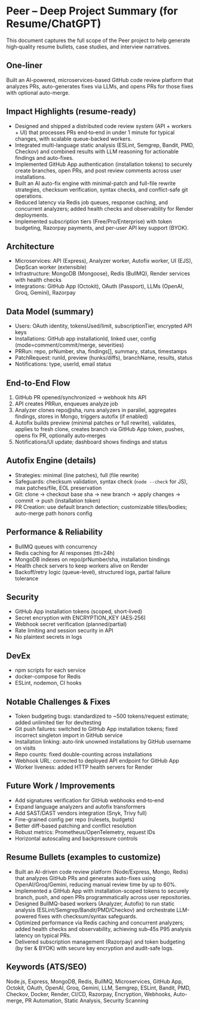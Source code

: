 # Peer – Deep Project Summary (for Resume/ChatGPT)

This document captures the full scope of the Peer project to help generate high‑quality resume bullets, case studies, and interview narratives.

## One‑liner
Built an AI-powered, microservices-based GitHub code review platform that analyzes PRs, auto-generates fixes via LLMs, and opens PRs for those fixes with optional auto-merge.

## Impact Highlights (resume-ready)
- Designed and shipped a distributed code review system (API + workers + UI) that processes PRs end‑to‑end in under 1 minute for typical changes, with scalable queue-backed workers.
- Integrated multi-language static analysis (ESLint, Semgrep, Bandit, PMD, Checkov) and combined results with LLM reasoning for actionable findings and auto-fixes.
- Implemented GitHub App authentication (installation tokens) to securely create branches, open PRs, and post review comments across user installations.
- Built an AI auto-fix engine with minimal-patch and full-file rewrite strategies, checksum verification, syntax checks, and conflict-safe git operations.
- Reduced latency via Redis job queues, response caching, and concurrent analyzers; added health checks and observability for Render deployments.
- Implemented subscription tiers (Free/Pro/Enterprise) with token budgeting, Razorpay payments, and per-user API key support (BYOK).

## Architecture
- Microservices: API (Express), Analyzer worker, Autofix worker, UI (EJS), DepScan worker (extensible)
- Infrastructure: MongoDB (Mongoose), Redis (BullMQ), Render services with health checks
- Integrations: GitHub App (Octokit), OAuth (Passport), LLMs (OpenAI, Groq, Gemini), Razorpay

## Data Model (summary)
- Users: OAuth identity, tokensUsed/limit, subscriptionTier, encrypted API keys
- Installations: GitHub app installationId, linked user, config (mode=comment/commit/merge, severities)
- PRRun: repo, prNumber, sha, findings[], summary, status, timestamps
- PatchRequest: runId, preview (hunks/diffs), branchName, results, status
- Notifications: type, userId, email status

## End‑to‑End Flow
1) GitHub PR opened/synchronized → webhook hits API
2) API creates PRRun, enqueues analyze job
3) Analyzer clones repo@sha, runs analyzers in parallel, aggregates findings, stores in Mongo, triggers autofix (if enabled)
4) Autofix builds preview (minimal patches or full rewrite), validates, applies to fresh clone, creates branch via GitHub App token, pushes, opens fix PR, optionally auto‑merges
5) Notifications/UI update; dashboard shows findings and status

## Autofix Engine (details)
- Strategies: minimal (line patches), full (file rewrite)
- Safeguards: checksum validation, syntax check (`node --check` for JS), max patches/file, EOL preservation
- Git: clone → checkout base sha → new branch → apply changes → commit → push (installation token)
- PR Creation: use default branch detection; customizable titles/bodies; auto-merge path honors config

## Performance & Reliability
- BullMQ queues with concurrency
- Redis caching for AI responses (ttl=24h)
- MongoDB indexes on repo/prNumber/sha, installation bindings
- Health check servers to keep workers alive on Render
- Backoff/retry logic (queue-level), structured logs, partial failure tolerance

## Security
- GitHub App installation tokens (scoped, short‑lived)
- Secret encryption with ENCRYPTION_KEY (AES‑256)
- Webhook secret verification (planned/partial)
- Rate limiting and session security in API
- No plaintext secrets in logs

## DevEx
- npm scripts for each service
- docker-compose for Redis
- ESLint, nodemon, CI hooks

## Notable Challenges & Fixes
- Token budgeting bugs: standardized to ~500 tokens/request estimate; added unlimited tier for dev/testing
- Git push failures: switched to GitHub App installation tokens; fixed incorrect singleton import in GitHub service
- Installation linking: auto-link unowned installations by GitHub username on visits
- Repo counts: fixed double-counting across installations
- Webhook URL: corrected to deployed API endpoint for GitHub App
- Worker liveness: added HTTP health servers for Render

## Future Work / Improvements
- Add signatures verification for GitHub webhooks end‑to‑end
- Expand language analyzers and autofix transformers
- Add SAST/DAST vendors integration (Snyk, Trivy full)
- Fine-grained config per repo (rulesets, budgets)
- Better diff-based patching and conflict resolution
- Robust metrics: Prometheus/OpenTelemetry, request IDs
- Horizontal autoscaling and backpressure controls

## Resume Bullets (examples to customize)
- Built an AI-driven code review platform (Node/Express, Mongo, Redis) that analyzes GitHub PRs and generates auto-fixes using OpenAI/Groq/Gemini, reducing manual review time by up to 60%.
- Implemented a GitHub App with installation-scoped tokens to securely branch, push, and open PRs programmatically across user repositories.
- Designed BullMQ-based workers (Analyzer, Autofix) to run static analysis (ESLint/Semgrep/Bandit/PMD/Checkov) and orchestrate LLM-powered fixes with checksum/syntax safeguards.
- Optimized performance via Redis caching and concurrent analyzers; added health checks and observability, achieving sub‑45s P95 analysis latency on typical PRs.
- Delivered subscription management (Razorpay) and token budgeting (by tier & BYOK) with secure key encryption and audit-safe logs.

## Keywords (ATS/SEO)
Node.js, Express, MongoDB, Redis, BullMQ, Microservices, GitHub App, Octokit, OAuth, OpenAI, Groq, Gemini, LLM, Semgrep, ESLint, Bandit, PMD, Checkov, Docker, Render, CI/CD, Razorpay, Encryption, Webhooks, Auto-merge, PR Automation, Static Analysis, Security Scanning
